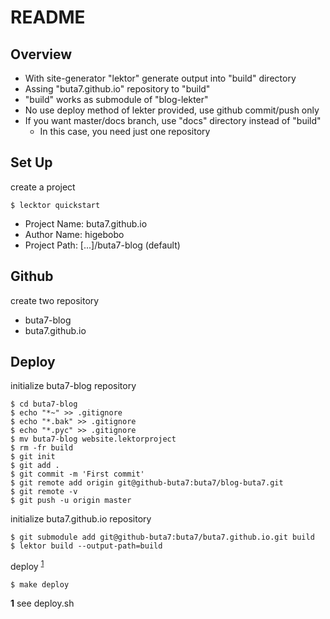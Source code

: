 <!-- -*- mode: markdown -*- coding: utf-8 -*- -->
# README

## Overview

* With site-generator "lektor" generate output into "build" directory
* Assing "buta7.github.io" repository to "build"
* "build" works as submodule of "blog-lekter"
* No use deploy method of lekter provided, use github commit/push only
* If you want master/docs branch, use "docs" directory instead of "build"
    - In this case, you need just one repository

## Set Up

create a project

    $ lecktor quickstart

* Project Name: buta7.github.io
* Author Name: higebobo
* Project Path: [...]/buta7-blog (default)

## Github

create two repository

* buta7-blog
* buta7.github.io
    
## Deploy

initialize buta7-blog repository

    $ cd buta7-blog
    $ echo "*~" >> .gitignore
    $ echo "*.bak" >> .gitignore
    $ echo "*.pyc" >> .gitignore
    $ mv buta7-blog website.lektorproject
    $ rm -fr build
    $ git init
    $ git add .
    $ git commit -m 'First commit'
    $ git remote add origin git@github-buta7:buta7/blog-buta7.git
    $ git remote -v
    $ git push -u origin master

initialize buta7.github.io repository

    $ git submodule add git@github-buta7:buta7/buta7.github.io.git build
    $ lektor build --output-path=build

deploy <sup id="a1">[1](#f1)</sup>

	$ make deploy

<b id="f1">1</b> see deploy.sh
